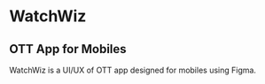 # WatchWiz
## OTT App for Mobiles

WatchWiz is a UI/UX of OTT app designed for mobiles using Figma.
